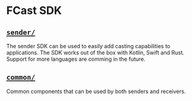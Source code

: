 # FCast SDK

## [`sender/`](./sender)

The sender SDK can be used to easily add casting capabilities to applications. The SDK works out of the box
with Kotlin, Swift and Rust. Support for more languages are comming in the future.

## [`common/`](./common)

Common components that can be used by both senders and receivers.
